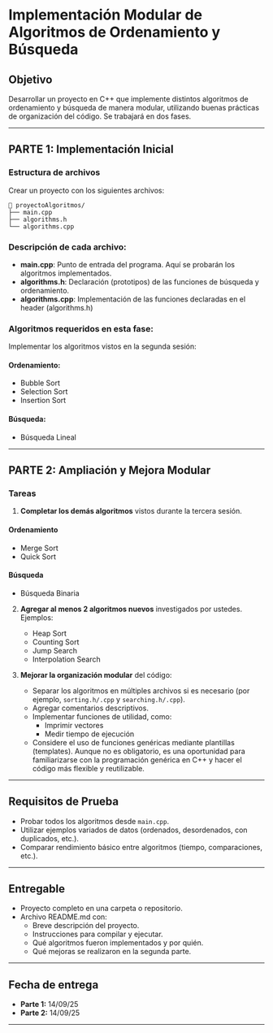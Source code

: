 # Implementación Modular de Algoritmos de Ordenamiento y Búsqueda

## Objetivo
Desarrollar un proyecto en C++ que implemente distintos algoritmos de ordenamiento y búsqueda de manera modular, utilizando buenas prácticas de organización del código. Se trabajará en dos fases.

---

## PARTE 1: Implementación Inicial

### Estructura de archivos

Crear un proyecto con los siguientes archivos:
```
📁 proyectoAlgoritmos/
├── main.cpp
├── algorithms.h
└── algorithms.cpp
```

### Descripción de cada archivo:

- **main.cpp**: Punto de entrada del programa. Aquí se probarán los algoritmos implementados.
- **algorithms.h**: Declaración (prototipos) de las funciones de búsqueda y ordenamiento.
- **algorithms.cpp**: Implementación de las funciones declaradas en el header (algorithms.h)

### Algoritmos requeridos en esta fase:

Implementar los algoritmos vistos en la segunda sesión:

#### Ordenamiento:
- Bubble Sort
- Selection Sort
- Insertion Sort

#### Búsqueda:
- Búsqueda Lineal

---

## PARTE 2: Ampliación y Mejora Modular

### Tareas

1. **Completar los demás algoritmos** vistos durante la tercera sesión. 

#### Ordenamiento
   - Merge Sort
   - Quick Sort

#### Búsqueda
   - Búsqueda Binaria

2. **Agregar al menos 2 algoritmos nuevos** investigados por ustedes. Ejemplos:
   - Heap Sort
   - Counting Sort
   - Jump Search
   - Interpolation Search

3. **Mejorar la organización modular** del código:
   - Separar los algoritmos en múltiples archivos si es necesario (por ejemplo, `sorting.h/.cpp` y `searching.h/.cpp`).
   - Agregar comentarios descriptivos.
   - Implementar funciones de utilidad, como:
     - Imprimir vectores
     - Medir tiempo de ejecución
   - Considere el uso de funciones genéricas mediante plantillas (templates). Aunque no es obligatorio, es una oportunidad para familiarizarse con la programación genérica en C++ y hacer el código más flexible y reutilizable.
---

## Requisitos de Prueba

- Probar todos los algoritmos desde `main.cpp`.
- Utilizar ejemplos variados de datos (ordenados, desordenados, con duplicados, etc.).
- Comparar rendimiento básico entre algoritmos (tiempo, comparaciones, etc.).
---

##  Entregable

- Proyecto completo en una carpeta o repositorio.
- Archivo README.md con:
  - Breve descripción del proyecto.
  - Instrucciones para compilar y ejecutar.
  - Qué algoritmos fueron implementados y por quién.
  - Qué mejoras se realizaron en la segunda parte.

---

## Fecha de entrega

- **Parte 1:** 14/09/25
- **Parte 2:** 14/09/25

---

<!-- 
## Bonus
- Agregar una interfaz de consola para seleccionar el algoritmo a utilizar.
- Leer datos desde un archivo de texto.
- Visualizar el proceso de ordenamiento paso a paso (ideal para burbuja o inserción).

---
-->